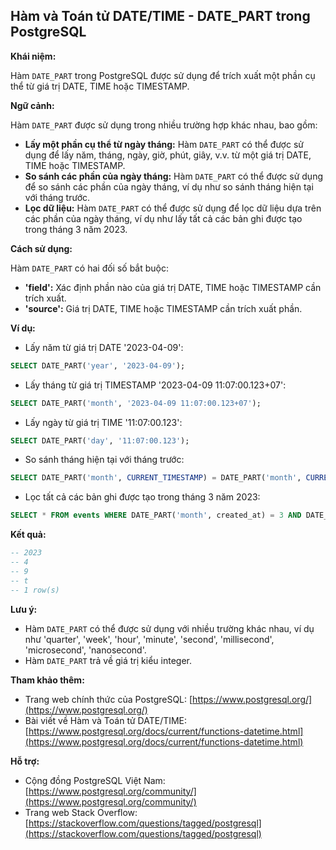 ## Hàm và Toán tử DATE/TIME - DATE_PART trong PostgreSQL

**Khái niệm:**

Hàm `DATE_PART` trong PostgreSQL được sử dụng để trích xuất một phần cụ thể từ giá trị DATE, TIME hoặc TIMESTAMP.

**Ngữ cảnh:**

Hàm `DATE_PART` được sử dụng trong nhiều trường hợp khác nhau, bao gồm:

- **Lấy một phần cụ thể từ ngày tháng:** Hàm `DATE_PART` có thể được sử dụng để lấy năm, tháng, ngày, giờ, phút, giây, v.v. từ một giá trị DATE, TIME hoặc TIMESTAMP.
- **So sánh các phần của ngày tháng:** Hàm `DATE_PART` có thể được sử dụng để so sánh các phần của ngày tháng, ví dụ như so sánh tháng hiện tại với tháng trước.
- **Lọc dữ liệu:** Hàm `DATE_PART` có thể được sử dụng để lọc dữ liệu dựa trên các phần của ngày tháng, ví dụ như lấy tất cả các bản ghi được tạo trong tháng 3 năm 2023.

**Cách sử dụng:**

Hàm `DATE_PART` có hai đối số bắt buộc:

- **'field':** Xác định phần nào của giá trị DATE, TIME hoặc TIMESTAMP cần trích xuất.
- **'source':** Giá trị DATE, TIME hoặc TIMESTAMP cần trích xuất phần.

**Ví dụ:**

- Lấy năm từ giá trị DATE '2023-04-09':

```sql
SELECT DATE_PART('year', '2023-04-09');
```

- Lấy tháng từ giá trị TIMESTAMP '2023-04-09 11:07:00.123+07':

```sql
SELECT DATE_PART('month', '2023-04-09 11:07:00.123+07');
```

- Lấy ngày từ giá trị TIME '11:07:00.123':

```sql
SELECT DATE_PART('day', '11:07:00.123');
```

- So sánh tháng hiện tại với tháng trước:

```sql
SELECT DATE_PART('month', CURRENT_TIMESTAMP) = DATE_PART('month', CURRENT_TIMESTAMP - INTERVAL '1 month');
```

- Lọc tất cả các bản ghi được tạo trong tháng 3 năm 2023:

```sql
SELECT * FROM events WHERE DATE_PART('month', created_at) = 3 AND DATE_PART('year', created_at) = 2023;
```

**Kết quả:**

```sql
-- 2023
-- 4
-- 9
-- t
-- 1 row(s)
```

**Lưu ý:**

- Hàm `DATE_PART` có thể được sử dụng với nhiều trường khác nhau, ví dụ như 'quarter', 'week', 'hour', 'minute', 'second', 'millisecond', 'microsecond', 'nanosecond'.
- Hàm `DATE_PART` trả về giá trị kiểu integer.

**Tham khảo thêm:**

- Trang web chính thức của PostgreSQL: [https://www.postgresql.org/](https://www.postgresql.org/)
- Bài viết về Hàm và Toán tử DATE/TIME: [https://www.postgresql.org/docs/current/functions-datetime.html](https://www.postgresql.org/docs/current/functions-datetime.html)

**Hỗ trợ:**

- Cộng đồng PostgreSQL Việt Nam: [https://www.postgresql.org/community/](https://www.postgresql.org/community/)
- Trang web Stack Overflow: [https://stackoverflow.com/questions/tagged/postgresql](https://stackoverflow.com/questions/tagged/postgresql)
